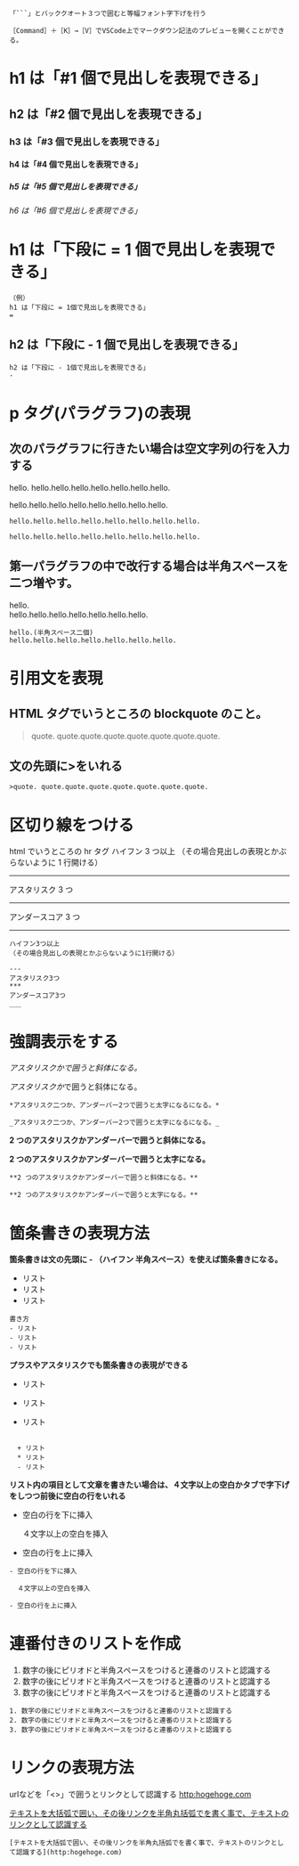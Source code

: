````
「```」とバッククオート３つで囲むと等幅フォント字下げを行う
````

```
［Command］＋［K］→［V］でVSCode上でマークダウン記法のプレビューを開くことができる。
```

# h1 は「#1 個で見出しを表現できる」

## h2 は「#2 個で見出しを表現できる」

### h3 は「#3 個で見出しを表現できる」

#### h4 は「#4 個で見出しを表現できる」

##### h5 は「#5 個で見出しを表現できる」

###### h6 は「#6 個で見出しを表現できる」

# h1 は「下段に = 1 個で見出しを表現できる」

```
（例）
h1 は「下段に = 1個で見出しを表現できる」
=
```

## h2 は「下段に - 1 個で見出しを表現できる」

```
h2 は「下段に - 1個で見出しを表現できる」
-
```

# p タグ(パラグラフ)の表現

## 次のパラグラフに行きたい場合は空文字列の行を入力する

hello.
hello.hello.hello.hello.hello.hello.hello.

hello.hello.hello.hello.hello.hello.hello.hello.

```
hello.hello.hello.hello.hello.hello.hello.hello.

hello.hello.hello.hello.hello.hello.hello.hello.
```

## 第一パラグラフの中で改行する場合は半角スペースを二つ増やす。

hello.  
hello.hello.hello.hello.hello.hello.hello.

```
hello.(半角スペース二個)
hello.hello.hello.hello.hello.hello.hello.
```

# 引用文を表現

## HTML タグでいうところの blockquote のこと。

> quote. quote.quote.quote.quote.quote.quote.quote.

## 文の先頭に>をいれる

```
>quote. quote.quote.quote.quote.quote.quote.quote.
```

# 区切り線をつける

html でいうところの hr タグ
ハイフン 3 つ以上
（その場合見出しの表現とかぶらないように 1 行開ける）

---

アスタリスク 3 つ

---

アンダースコア 3 つ

---

```
ハイフン3つ以上
（その場合見出しの表現とかぶらないように1行開ける）

---
アスタリスク3つ
***
アンダースコア3つ
___

```

# 強調表示をする

_アスタリスクかで囲うと斜体になる。_

*アスタリスクか*で囲うと斜体になる。

```
*アスタリスク二つか、アンダーバー2つで囲うと太字になるになる。*

_アスタリスク二つか、アンダーバー2つで囲うと太字になるになる。_
```

**2 つのアスタリスクかアンダーバーで囲うと斜体になる。**

**2 つのアスタリスクかアンダーバーで囲うと太字になる。**

```
**2 つのアスタリスクかアンダーバーで囲うと斜体になる。**

**2 つのアスタリスクかアンダーバーで囲うと太字になる。**
```

# 箇条書きの表現方法

**箇条書きは文の先頭に - （ハイフン 半角スペース）を使えば箇条書きになる。**

- リスト
- リスト
- リスト

```
書き方
- リスト
- リスト
- リスト
```

**プラスやアスタリスクでも箇条書きの表現ができる**

- リスト

* リスト

- リスト

```

  + リスト
  * リスト
  - リスト

```

**リスト内の項目として文章を書きたい場合は、４文字以上の空白かタブで字下げをしつつ前後に空白の行をいれる**

- 空白の行を下に挿入

  ４文字以上の空白を挿入

- 空白の行を上に挿入

```
- 空白の行を下に挿入

  ４文字以上の空白を挿入

- 空白の行を上に挿入
```

# 連番付きのリストを作成

1. 数字の後にピリオドと半角スペースをつけると連番のリストと認識する
2. 数字の後にピリオドと半角スペースをつけると連番のリストと認識する
3. 数字の後にピリオドと半角スペースをつけると連番のリストと認識する

```
1. 数字の後にピリオドと半角スペースをつけると連番のリストと認識する
2. 数字の後にピリオドと半角スペースをつけると連番のリストと認識する
3. 数字の後にピリオドと半角スペースをつけると連番のリストと認識する
```

リンクの表現方法
=
urlなどを「<>」で囲うとリンクとして認識する
<http:hogehoge.com>

[テキストを大括弧で囲い、その後リンクを半角丸括弧でを書く事で、テキストのリンクとして認識する](http:hogehoge.com)
```
[テキストを大括弧で囲い、その後リンクを半角丸括弧でを書く事で、テキストのリンクとして認識する](http:hogehoge.com)
```
